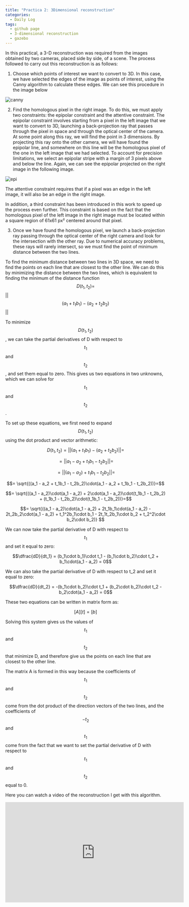 ```yaml
---
title: "Practica 2: 3Dimensional reconstruction"
categories:
  - Daily Log
tags:
  - github page
  - 3-dimensional reconstruction
  - gazebo
---
```


In this practical, a 3-D reconstruction was required from the images obtained by two cameras, placed side by side, of a scene.
The process followed to carry out this reconstruction is as follows:

1) Choose which points of interest we want to convert to 3D. In this case, we have selected the edges of the image as points of interest, using the Canny algorithm to calculate these edges. We can see this procedure in the image below

![canny](/assets/images/canny.png)

2) Find the homologous pixel in the right image. To do this, we must apply two constraints: the epipolar constraint and the attentive constraint. The epipolar constraint involves starting from a pixel in the left image that we want to convert to 3D, launching a back-projection ray that passes through the pixel in space and through the optical center of the camera. At some point along this ray, we will find the point in 3 dimensions. By projecting this ray onto the other camera, we will have found the epipolar line, and somewhere on this line will be the homologous pixel of the one in the left image that we had selected. To account for precision limitations, we select an epipolar stripe with a margin of 3 pixels above and below the line. Again, we can see the epipolar projected on the right image in the following image.

![epi](/assets/images/epipolar.png)

The attentive constraint requires that if a pixel was an edge in the left image, it will also be an edge in the right image.

In addition, a third constraint has been introduced in this work to speed up the process even further. This constraint is based on the fact that the homologous pixel of the left image in the right image must be located within a square region of 61x61 px² centered around that pixel.

3) Once we have found the homologous pixel, we launch a back-projection ray passing through the optical center of the right camera and look for the intersection with the other ray. Due to numerical accuracy problems, these rays will rarely intersect, so we must find the point of minimum distance between the two lines.

To find the minimum distance between two lines in 3D space, we need to find the points on each line that are closest to the other line. We can do this by minimizing the distance between the two lines, which is equivalent to finding the minimum of the distance function 
$$D(t_1, t_2) = $$||$$(a_1 + t_1b_1) - (a_2 + t_2b_2)$$||


To minimize $$D(t_1, t_2)$$, we can take the partial derivatives of D with respect to $$t_1$$ and $$t_2$$, and set them equal to zero. This gives us two equations in two unknowns, which we can solve for $$t_1$$ and $$t_2$$.

To set up these equations, we first need to expand $$D(t_1, t_2)$$ using the dot product and vector arithmetic:


$$D(t_1, t_2) = ||(a_1 + t_1 b_1) - (a_2 + t_2 b_2)||=$$

 
$$= ||a_1 - a_2 + t_1b_1 - t_2b_2||=$$
 
$$= ||(a_1 - a_2) + t_1b_1 - t_2b_2||=$$
 
$$= \sqrt{((a_1 - a_2 + t_1b_1 - t_2b_2)\cdot(a_1 - a_2 + t_1b_1 - t_2b_2))}=$$
 
$$= \sqrt{((a_1 - a_2)\cdot(a_1 - a_2) + 2\cdot(a_1 - a_2)\cdot(t_1b_1 - t_2b_2) + (t_1b_1 - t_2b_2)\cdot(t_1b_1 - t_2b_2))}=$$
 
$$= \sqrt{((a_1 - a_2)\cdot(a_1 - a_2) + 2t_1b_1\cdot(a_1 - a_2) - 2t_2b_2\cdot(a_1 - a_2) + t_1^2b_1\cdot b_1 - 2t_1t_2b_1\cdot b_2 + t_2^2\cdot b_2\cdot b_2)}
$$

We can now take the partial derivative of D with respect to $$t_1$$ and set it equal to zero:

$$\dfrac{dD}{dt_1} = (b_1\cdot b_1)\cdot t_1 - (b_1\cdot b_2)\cdot t_2 + b_1\cdot(a_1 - a_2) = 0$$

We can also take the partial derivative of D with respect to t_2 and set it equal to zero:

$$\dfrac{dD}{dt_2} = -(b_1\cdot b_2)\cdot t_1 + (b_2\cdot b_2)\cdot t_2 - b_2\cdot(a_1 - a_2) = 0$$

These two equations can be written in matrix form as:

$$\left[A\right]\left[t\right] = \left[b\right]$$


Solving this system gives us the values of $$t_1$$ and $$t_2$$ that minimize D, and therefore give us the points on each line that are closest to the other line.

The matrix A is formed in this way because the coefficients of $$t_1$$ and $$t_2$$ come from the dot product of the direction vectors of the two lines, and the coefficients of $$-t_2$$ and $$t_1$$ come from the fact that we want to set the partial derivative of D with respect to $$t_1$$ and $$t_2$$ equal to 0.

Here you can watch a video of the reconstruction I get with this algorithm.

<iframe width="560" height="315" src="https://www.youtube.com/embed/6MMIOT0uqjY" title="YouTube video player" frameborder="0" allow="accelerometer; autoplay; clipboard-write; encrypted-media; gyroscope; picture-in-picture; web-share" allowfullscreen></iframe>